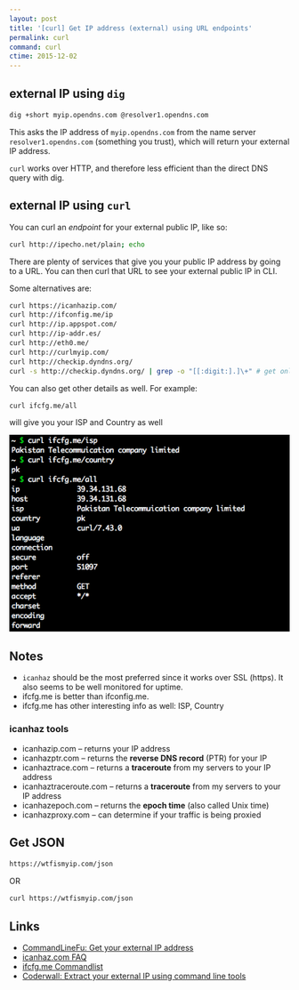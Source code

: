 ```yaml
---
layout: post
title: '[curl] Get IP address (external) using URL endpoints'
permalink: curl
command: curl
ctime: 2015-12-02
---
```


## external IP using `dig`

```bash
dig +short myip.opendns.com @resolver1.opendns.com
```

This asks the IP address of `myip.opendns.com` from the name server `resolver1.opendns.com` (something you trust), which will return your external IP address.

`curl` works over HTTP, and therefore less efficient than the direct DNS query with dig.

## external IP using `curl`
You can curl an _endpoint_ for your external public IP, like so:

```bash
curl http://ipecho.net/plain; echo
```

There are plenty of services that give you your public IP address by going to a URL. You can then curl that URL to see your external public IP in CLI.

Some alternatives are:

```bash
curl https://icanhazip.com/
curl http://ifconfig.me/ip
curl http://ip.appspot.com/
curl http://ip-addr.es/
curl http://eth0.me/
curl http://curlmyip.com/
curl http://checkip.dyndns.org/ 
curl -s http://checkip.dyndns.org/ | grep -o "[[:digit:].]\+" # get onlt the IP digits
```

You can also get other details as well. For example:

```bash
curl ifcfg.me/all
```

will give you your ISP and Country as well

![curl ifcfg.me/all](/assets/img/cmd-curl-isp.png)

Notes
---
- `icanhaz` should be the most preferred since it works over SSL (https). It also seems to be well monitored for uptime.
- ifcfg.me is better than ifconfig.me.
- ifcfg.me has other interesting info as well: ISP, Country

### icanhaz tools
- icanhazip.com – returns your IP address
- icanhazptr.com – returns the **reverse DNS record** (PTR) for your IP
- icanhaztrace.com – returns a **traceroute** from my servers to your IP address
- icanhaztraceroute.com – returns a **traceroute** from my servers to your IP address
- icanhazepoch.com – returns the **epoch time** (also called Unix time)
- icanhazproxy.com – can determine if your traffic is being proxied

Get JSON
---

```bash
https://wtfismyip.com/json
```

OR

```bash
curl https://wtfismyip.com/json
```

Links
---
- [CommandLineFu: Get your external IP address](http://www.commandlinefu.com/commands/view/5427/get-your-external-ip-address#comment)
- [icanhaz.com FAQ](https://major.io/icanhazip-com-faq/)
- [ifcfg.me Commandlist](http://4.ifcfg.me/?)
- [Coderwall: Extract your external IP using command line tools](https://coderwall.com/p/lyrjsq/extract-your-external-ip-using-command-line-tools)
